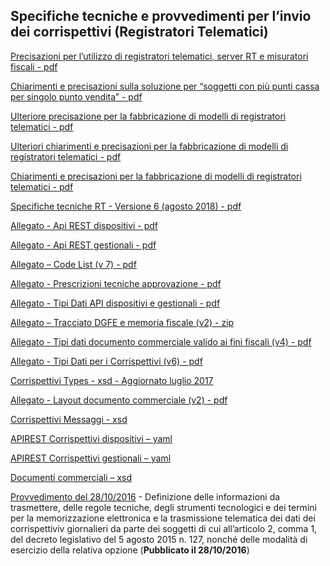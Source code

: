 ## Specifiche tecniche e provvedimenti per l’invio dei corrispettivi (Registratori Telematici)



[Precisazioni per l’utilizzo di registratori telematici, server RT e misuratori fiscali - pdf]()

[Chiarimenti e precisazioni sulla soluzione per “soggetti con più punti cassa per singolo punto vendita” - pdf]()

[Ulteriore precisazione per la fabbricazione di modelli di registratori telematici - pdf]()

[Ulteriori chiarimenti e precisazioni per la fabbricazione di modelli di registratori telematici - pdf]()

[Chiarimenti e precisazioni per la fabbricazione di modelli di registratori telematici - pdf]()

[Specifiche tecniche RT - Versione 6 (agosto 2018) - pdf]()

[Allegato - Api REST dispositivi - pdf]()

[Allegato - Api REST gestionali - pdf]()

[Allegato – Code List (v 7) - pdf]()

[Allegato - Prescrizioni tecniche approvazione - pdf]()

[Allegato - Tipi Dati API dispositivi e gestionali - pdf]()

[Allegato – Tracciato DGFE e memoria fiscale (v2) - zip]()

[Allegato - Tipi dati documento commerciale valido ai fini fiscali (v4) - pdf]()

[Allegato - Tipi Dati per i Corrispettivi (v6) - pdf]()

[Corrispettivi Types - xsd - Aggiornato luglio 2017]()

[Allegato - Layout documento commerciale (v2) - pdf]()

[Corrispettivi Messaggi - xsd]()

[APIREST Corrispettivi dispositivi – yaml]()

[APIREST Corrispettivi gestionali – yaml]()

[Documenti commerciali – xsd]()

[Provvedimento del 28/10/2016]() - Definizione delle informazioni da trasmettere, delle regole tecniche, degli strumenti tecnologici e dei termini per la memorizzazione elettronica e la trasmissione telematica dei dati dei corrispettiviv giornalieri da parte dei soggetti di cui all’articolo 2, comma 1, del decreto legislativo del 5 agosto 2015 n. 127, nonché delle modalità di esercizio della relativa opzione (**Pubblicato il 28/10/2016**)
